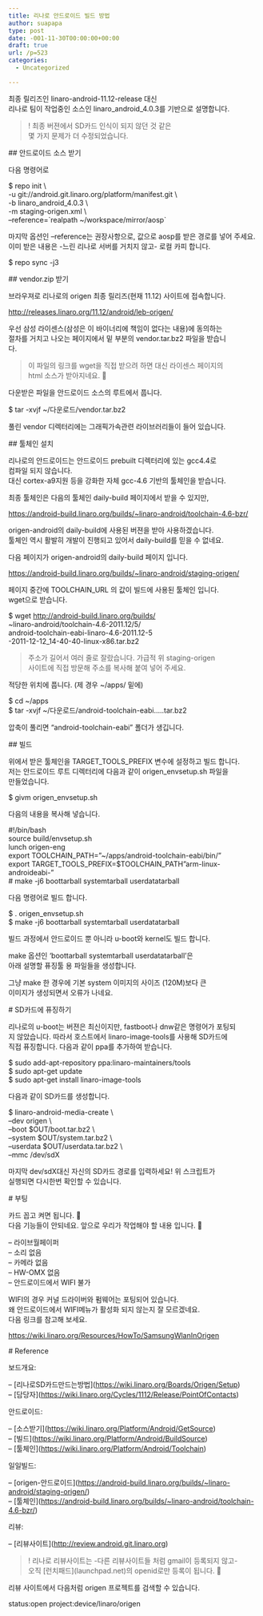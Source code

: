 ```yaml
---
title: 리나로 안드로이드 빌드 방법
author: suapapa
type: post
date: -001-11-30T00:00:00+00:00
draft: true
url: /p=523
categories:
  - Uncategorized

---
```

최종 릴리즈인 linaro-android-11.12-release 대신  
리나로 팀이 작업중인 소스인 linaro\_android\_4.0.3를 기반으로 설명합니다.

> ! 최종 버젼에서 SD카드 인식이 되지 않던 것 같은  
몇 가지 문제가 더 수정되었습니다.

\## 안드로이드 소스 받기

다음 명령어로 

$ repo init \  
-u git://android.git.linaro.org/platform/manifest.git \  
-b linaro\_android\_4.0.3 \  
-m staging-origen.xml \  
&#8211;reference=\`realpath ~/workspace/mirror/aosp\`

마지막 옵션인 &#8211;reference는 권장사항으로, 값으로 aosp를 받은 경로를 넣어 주세요.  
이미 받은 내용은 -느린 리나로 서버를 거치지 않고- 로컬 카피 합니다.

$ repo sync -j3

\## vendor.zip 받기

브라우져로 리나로의 origen 최종 릴리즈(현재 11.12) 사이트에 접속합니다.

http://releases.linaro.org/11.12/android/leb-origen/

우선 삼성 라이센스(삼성은 이 바이너리에 책임이 없다는 내용)에 동의하는  
절차를 거치고 나오는 페이지에서 밑 부분의 vendor.tar.bz2 파일을 받습니  
다.

> 이 파일의 링크를 wget을 직접 받으려 하면 대신 라이센스 페이지의  
html 소스가 받아지네요. 🙁

다운받은 파일을 안드로이드 소스의 루트에서 풉니다.

$ tar -xvjf ~/다운로드/vendor.tar.bz2

풀린 vendor 디렉터리에는 그래픽가속관련 라이브러리들이 들어 있습니다.

\## 툴체인 설치

리나로의 안드로이드는 안드로이드 prebuilt 디렉터리에 있는 gcc4.4로  
컴파일 되지 않습니다.  
대신 cortex-a9지원 등을 강화한 자체 gcc-4.6 기반의 툴체인을 받습니다.

최종 툴체인은 다음의 툴체인 daily-build 페이지에서 받을 수 있지만,

https://android-build.linaro.org/builds/~linaro-android/toolchain-4.6-bzr/

origen-android의 daily-build에 사용된 버젼을 받아 사용하겠습니다.  
툴체인 역시 활발히 개발이 진행되고 있어서 daily-build를 믿을 수 없네요.

다음 페이지가 origen-android의 daily-build 페이지 입니다.

https://android-build.linaro.org/builds/~linaro-android/staging-origen/

페이지 중간에 TOOLCHAIN_URL 의 값이 빌드에 사용된 툴체인 입니다.  
wget으로 받습니다.

$ wget http://android-build.linaro.org/builds/  
~linaro-android/toolchain-4.6-2011.12/5/  
android-toolchain-eabi-linaro-4.6-2011.12-5  
-2011-12-12_14-40-40-linux-x86.tar.bz2

> 주소가 길어서 여러 줄로 잘랐습니다. 가급적 위 staging-origen  
사이트에 직접 방문해 주소를 복사해 붙여 넣어 주세요.

적당한 위치에 풉니다. (제 경우 ~/apps/ 밑에)

$ cd ~/apps  
$ tar -xvjf ~/다운로드/android-toolchain-eabi&#8230;..tar.bz2

압축이 풀리면 &#8220;android-toolchain-eabi&#8221; 폴더가 생깁니다.

\## 빌드

위에서 받은 툴체인을 TARGET\_TOOLS\_PREFIX 변수에 설정하고 빌드 합니다.  
저는 안드로이드 루트 디렉터리에 다음과 같이 origen_envsetup.sh 파일을  
만들었습니다.

$ givm origen_envsetup.sh

다음의 내용을 복사해 넣습니다.

#!/bin/bash  
source build/envsetup.sh  
lunch origen-eng  
export TOOLCHAIN_PATH=&#8221;~/apps/android-toolchain-eabi/bin/&#8221;  
export TARGET\_TOOLS\_PREFIX=$TOOLCHAIN_PATH&#8221;arm-linux-androideabi-&#8221;  
\# make -j6 boottarball systemtarball userdatatarball

다음 명령어로 빌드 합니다.

$ . origen_envsetup.sh  
$ make -j6 boottarball systemtarball userdatatarball

빌드 과정에서 안드로이드 뿐 아니라 u-boot와 kernel도 빌드 합니다.

make 옵션인 &#8216;boottarball systemtarball userdatatarball&#8217;은  
아래 설명할 퓨징툴 용 파일들을 생성합니다.

그냥 make 한 경우에 기본 system 이미지의 사이즈 (120M)보다 큰  
이미지가 생성되면서 오류가 나네요.

\# SD카드에 퓨징하기

리나로의 u-boot는 버젼은 최신이지만, fastboot나 dnw같은 명령어가 포팅되  
지 않았습니다. 따라서 호스트에서 linaro-image-tools를 사용해 SD카드에  
직접 퓨징합니다. 다음과 같이 ppa를 추가하여 받습니다.

$ sudo add-apt-repository ppa:linaro-maintainers/tools  
$ sudo apt-get update  
$ sudo apt-get install linaro-image-tools

다음과 같이 SD카드를 생성합니다.

$ linaro-android-media-create \  
&#8211;dev origen \  
&#8211;boot $OUT/boot.tar.bz2 \  
&#8211;system $OUT/system.tar.bz2 \  
&#8211;userdata $OUT/userdata.tar.bz2 \  
&#8211;mmc /dev/sdX

마지막 dev/sdX대신 자신의 SD카드 경로를 입력하세요! 위 스크립트가  
실행되면 다시한번 확인할 수 있습니다.

\# 부팅

카드 꼽고 켜면 됩니다. 🙂  
다음 기능들이 안되네요. 앞으로 우리가 작업해야 할 내용 입니다. 🙁

&#8211; 라이브월페이퍼  
&#8211; 소리 없음  
&#8211; 카메라 없음  
&#8211; HW-OMX 없음  
&#8211; 안드로이드에서 WIFI 불가

WIFI의 경우 커널 드라이버와 펌웨어는 포팅되어 있습니다.  
왜 안드로이드에서 WIFI메뉴가 활성화 되지 않는지 잘 모르겠네요.  
다음 링크를 참고해 보세요.

https://wiki.linaro.org/Resources/HowTo/SamsungWlanInOrigen

\# Reference

보드개요:

&#8211; \[리나로SD카드만드는방법\](https://wiki.linaro.org/Boards/Origen/Setup)  
&#8211; \[담당자\](https://wiki.linaro.org/Cycles/1112/Release/PointOfContacts)

안드로이드:

&#8211; \[소스받기\](https://wiki.linaro.org/Platform/Android/GetSource)  
&#8211; \[빌드\](https://wiki.linaro.org/Platform/Android/BuildSource)  
&#8211; \[툴체인\](https://wiki.linaro.org/Platform/Android/Toolchain)

일일빌드:

&#8211; \[origen-안드로이드\](https://android-build.linaro.org/builds/~linaro-android/staging-origen/)  
&#8211; \[툴체인\](https://android-build.linaro.org/builds/~linaro-android/toolchain-4.6-bzr/)

리뷰:

&#8211; \[리뷰사이트\](http://review.android.git.linaro.org)

> ! 리나로 리뷰사이트는 -다른 리뷰사이트들 처럼 gmail이 등록되지 않고-  
오직 \[런치패드\](launchpad.net)의 openid로만 등록이 됩니다. 🙁

리뷰 사이트에서 다음처럼 origen 프로젝트를 검색할 수 있습니다.

status:open project:device/linaro/origen